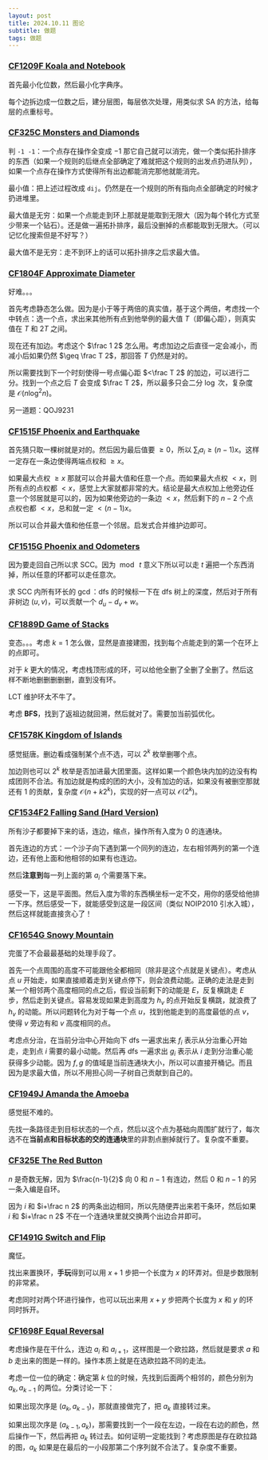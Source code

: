 ```yaml
---
layout: post
title: 2024.10.11 图论
subtitle: 做题
tags: 做题
---
```


### [CF1209F Koala and Notebook](https://www.luogu.com.cn/problem/CF1209F)

首先最小化位数，然后最小化字典序。

每个边拆边成一位数之后，建分层图，每层依次处理，用类似求 SA 的方法，给每层的点重标号。

### [CF325C Monsters and Diamonds](https://www.luogu.com.cn/problem/CF325C)

判 `-1 -1`：一个点存在操作全变成 $-1$ 那它自己就可以消完，做一个类似拓扑排序的东西（如果一个规则的后继点全部确定了难就把这个规则的出发点扔进队列），如果一个点存在操作方式使得所有出边都能消完那他就能消完。

最小值：把上述过程改成 `dij`。仍然是在一个规则的所有指向点全部确定的时候才扔进堆里。

最大值是无穷：如果一个点能走到环上那就是能取到无限大（因为每个转化方式至少带来一个钻石）。还是做一遍拓扑排序，最后没删掉的点都能取到无限大。（可以记忆化搜索但是不好写？）

最大值不是无穷：走不到环上的话可以拓扑排序之后求最大值。

### [CF1804F Approximate Diameter](https://www.luogu.com.cn/problem/CF1804F)

好难。。。

首先考虑静态怎么做。因为是小于等于两倍的真实值，基于这个两倍，考虑找一个中转点：选一个点，求出来其他所有点到他举例的最大值 $T$（即偏心距），则真实值在 $T$ 和 $2T$ 之间。

现在还有加边。考虑这个 $\frac 1 2$ 怎么用。考虑加边之后直径一定会减小，而减小后如果仍然 $\geq \frac T 2$，那回答 $T$ 仍然是对的。

所以需要找到下一个时刻使得一号点偏心距 $<\frac T 2$ 的加边，可以进行二分。找到一个点之后 $T$ 会变成 $\frac T 2$，所以最多只会二分 $\log$ 次，复杂度是 $\mathcal O(n\log^2 n)$。

另一道题：QOJ9231

### [CF1515F Phoenix and Earthquake](https://www.luogu.com.cn/problem/CF1515F)

首先猜只取一棵树就是对的。然后因为最后值要 $\geq 0$，所以 $\sum_i a_i\geq (n-1)x$。这样一定存在一条边使得两端点权和 $\geq x$。

如果最大点权 $\geq x$ 那就可以合并最大值和任意一个点。而如果最大点权 $<x$，则所有点的点权都 $<x$，感觉上大家就都非常的大。结论是最大点权加上他旁边任意一个邻居就是可以的，因为如果他旁边的一条边 $<x$，然后剩下的 $n-2$ 个点点权也都 $<x$，总和就一定 $<(n-1)x$。

所以可以合并最大值和他任意一个邻居。启发式合并维护边即可。

### [CF1515G Phoenix and Odometers](https://www.luogu.com.cn/problem/CF1515G)

因为要走回自己所以求 SCC。因为 $\bmod\;t$ 意义下所以可以走 $t$ 遍把一个东西消掉，所以任意的环都可以走任意次。

求 SCC 内所有环长的 $\gcd$：dfs 的时候标一下在 dfs 树上的深度，然后对于所有非树边 $(u,v)$，可以贡献一个 $d_u-d_v+w$。

### [CF1889D Game of Stacks](https://www.luogu.com.cn/problem/CF1889D)

变态。。。考虑 $k=1$ 怎么做，显然是直接建图，找到每个点能走到的第一个在环上的点即可。

对于 $k$ 更大的情况，考虑栈顶形成的环，可以给他全删了全删了全删了。然后这样不断地删删删删删，直到没有环。

LCT 维护环太不牛了。

考虑 **BFS**，找到了返祖边就回溯，然后就对了。需要加当前弧优化。

### [CF1578K Kingdom of Islands](https://www.luogu.com.cn/problem/CF1578K)

感觉挺唐。删边看成强制某个点不选，可以 $2^k$ 枚举删哪个点。

加边则也可以 $2^k$ 枚举是否加进最大团里面。这样如果一个颜色块内加的边没有构成团则不合法。有加边就是构成的团的大小，没有加边的话，如果没有被删空那就还有 $1$ 的贡献，复杂度 $\mathcal O(n+k2^k)$，实现的好一点可以 $\mathcal O(2^k)$。

### [CF1534F2 Falling Sand (Hard Version)](https://www.luogu.com.cn/problem/CF1534F2)

所有沙子都要掉下来的话，连边，缩点，操作所有入度为 $0$ 的连通块。

首先连边的方式：一个沙子向下遇到第一个同列的连边，左右相邻两列的第一个连边，还有他上面和他相邻的如果有也连边。

然后**注意到**每一列上面的第 $a_i$ 个需要落下来。

感受一下，这是平面图。然后入度为零的东西横坐标一定不交，用你的感受给他排一下序。然后感受一下，就能感受到这是一段区间（类似 NOIP2010 引水入城），然后这样就能直接贪心了！

### [CF1654G Snowy Mountain](https://www.luogu.com.cn/problem/CF1654G)

完蛋了不会最最基础的处理手段了。

首先一个点周围的高度不可能跟他全都相同（除非是这个点就是关键点）。考虑从点 $u$ 开始走，如果直接顺着走到关键点停下，则会浪费动能。正确的走法是走到某一个相邻两个高度相同的点之后，假设当前剩下的动能是 $E$，反复横跳走 $E$ 步，然后走到关键点。容易发现如果走到高度为 $h_v$ 的点开始反复横跳，就浪费了 $h_v$ 的动能。所以问题转化为对于每一个点 $u$，找到他能走到的高度最低的点 $v$，使得 $v$ 旁边有和 $v$ 高度相同的点。

考虑点分治，在当前分治中心开始向下 dfs 一遍求出来 $f_i$ 表示从分治重心开始走，走到点 $i$ 需要的最小动能。然后再 dfs 一遍求出 $g_i$ 表示从 $i$ 走到分治重心能获得多少动能。因为 $f,g$ 的值域是当前连通块大小，所以可以直接开桶记。而且因为是求最大值，所以不用担心同一子树自己贡献到自己的。

### [CF1949J Amanda the Amoeba](https://www.luogu.com.cn/problem/CF1949J)

感觉挺不难的。

先找一条路径走到目标状态的一个点，然后以这个点为基础向周围扩就行了，每次选不在**当前点和目标状态的交的连通块**里的非割点删掉就行了。复杂度不重要。

### [CF325E The Red Button](https://www.luogu.com.cn/problem/CF325E)

$n$ 是奇数无解，因为 $\frac{n-1}{2}$ 向 $0$ 和 $n-1$ 有连边，然后 $0$ 和 $n-1$ 的另一条入编是自环。

因为 $i$ 和 $i+\frac n 2$ 的两条出边相同，所以先随便弄出来若干条环，然后如果 $i$ 和 $i+\frac n 2$ 不在一个连通块里就交换两个出边合并即可。

### [CF1491G Switch and Flip](https://www.luogu.com.cn/problem/CF1491G)

魔怔。

找出来置换环，**手玩**得到可以用 $x+1$ 步把一个长度为 $x$ 的环弄对。但是步数限制的非常紧。

考虑同时对两个环进行操作，也可以玩出来用 $x+y$ 步把两个长度为 $x$ 和 $y$ 的环同时拆开。

### [CF1698F Equal Reversal](https://www.luogu.com.cn/problem/CF1698F)

考虑操作是在干什么，连边 $a_i$ 和 $a_{i+1}$，这样图是一个欧拉路，然后就是要求 $a$ 和 $b$ 走出来的图是一样的。操作本质上就是在选欧拉路不同的走法。

考虑一位一位的确定：确定第 $k$ 位的时候，先找到后面两个相邻的，颜色分别为 $a_k,a_{k-1}$ 的两位。分类讨论一下：

如果出现次序是 $(a_k,a_{k-1})$，那就直接做完了，把 $a_k$ 直接转过来。

如果出现次序是 $(a_{k-1},a_k)$，那需要找到一个一段在左边，一段在右边的颜色，然后操作一下，然后再把 $a_k$ 转过去。如何证明一定能找到？考虑原图是存在欧拉路的图，$a_k$ 如果是在最后的一小段那第二个序列就不合法了。复杂度不重要。